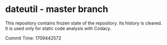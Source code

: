 # dateutil - master branch

This repository contains frozen state of the repository.
Its history is cleared. It is used only for static code
analysis with Codacy.

Commit Time: 1709442572